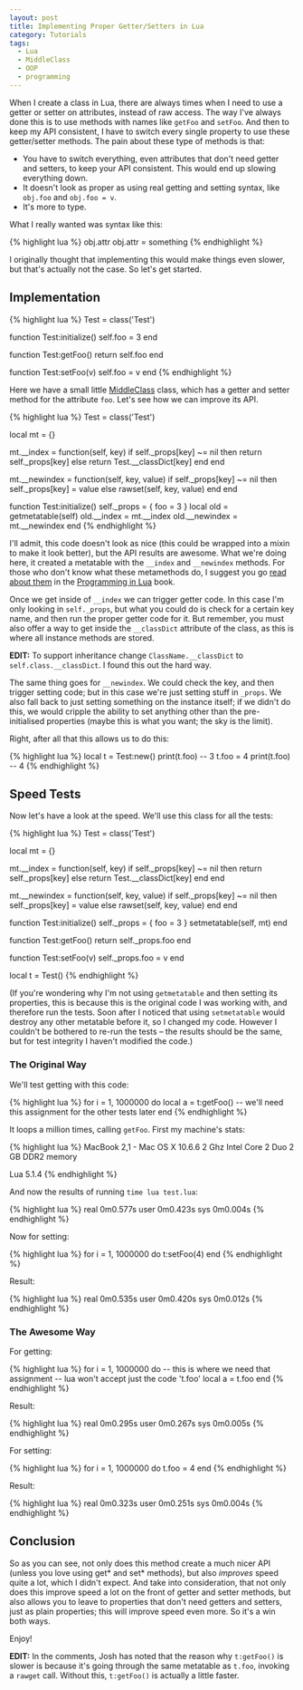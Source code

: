 ```yaml
---
layout: post
title: Implementing Proper Getter/Setters in Lua
category: Tutorials
tags:
  - Lua
  - MiddleClass
  - OOP
  - programming
---
```


When I create a class in Lua, there are always times when I need to use a getter or setter on attributes, instead of raw access. The way I've always done this is to use methods with names like `getFoo` and `setFoo`. And then to keep my API consistent, I have to switch every single property to use these getter/setter methods. The pain about these type of methods is that:

* You have to switch everything, even attributes that don't need getter and setters, to keep your API consistent. This would end up slowing everything down.
* It doesn't look as proper as using real getting and setting syntax, like `obj.foo` and `obj.foo = v`.
* It's more to type.

What I really wanted was syntax like this:

{% highlight lua %}
obj.attr
obj.attr = something
{% endhighlight %}

I originally thought that implementing this would make things even slower, but that's actually not the case. So let's get started.

## Implementation

{% highlight lua %}
Test = class('Test')

function Test:initialize()
  self.foo = 3
end

function Test:getFoo()
  return self.foo
end

function Test:setFoo(v)
  self.foo = v
end
{% endhighlight %}

Here we have a small little [MiddleClass](http://github.com/kikito/middleclass) class, which has a getter and setter method for the attribute `foo`. Let's see how we can improve its API.

{% highlight lua %}
Test = class('Test')

local mt = {}

mt.__index = function(self, key) 
  if self._props[key] ~= nil then
    return self._props[key]
  else
    return Test.__classDict[key]
  end
end

mt.__newindex = function(self, key, value)
  if self._props[key] ~= nil then
    self._props[key] = value
  else
    rawset(self, key, value)
  end
end

function Test:initialize()
  self._props = { foo = 3 }
  local old = getmetatable(self)
  old.__index = mt.__index
  old.__newindex = mt.__newindex
end
{% endhighlight %}

I'll admit, this code doesn't look as nice (this could be wrapped into a mixin to make it look better), but the API results are awesome. What we're doing here, it created a metatable with the `__index` and `__newindex` methods. For those who don't know what these metamethods do, I suggest you go [read about them](http://www.lua.org/pil/13.html) in the [Programming in Lua](http://www.lua.org/pil/) book.

Once we get inside of `__index` we can trigger getter code. In this case I'm only looking in `self._props`, but what you could do is check for a certain key name, and then run the proper getter code for it. But remember, you must also offer a way to get inside the `__classDict` attribute of the class, as this is where all instance methods are stored.

**EDIT:** To support inheritance change `ClassName.__classDict` to `self.class.__classDict`. I found this out the hard way.

The same thing goes for `__newindex`. We could check the key, and then trigger setting code; but in this case we're just setting stuff in `_props`. We also fall back to just setting something on the instance itself; if we didn't do this, we would cripple the ability to set anything other than the pre-initialised properties (maybe this is what you want; the sky is the limit).

Right, after all that this allows us to do this:

{% highlight lua %}
local t = Test:new()
print(t.foo) -- 3
t.foo = 4
print(t.foo) -- 4
{% endhighlight %}

## Speed Tests

Now let's have a look at the speed. We'll use this class for all the tests:

{% highlight lua %}
Test = class('Test')

local mt = {}

mt.__index = function(self, key) 
  if self._props[key] ~= nil then
    return self._props[key]
  else
    return Test.__classDict[key]
  end
end

mt.__newindex = function(self, key, value)
  if self._props[key] ~= nil then
    self._props[key] = value
  else
    rawset(self, key, value)
  end
end

function Test:initialize()
  self._props = { foo = 3 }
  setmetatable(self, mt)
end

function Test:getFoo()
  return self._props.foo
end

function Test:setFoo(v)
  self._props.foo = v
end

local t = Test()
{% endhighlight %}

(If you're wondering why I'm not using `getmetatable` and then setting its properties, this is because this is the original code I was working with, and therefore run the tests. Soon after I noticed that using `setmetatable` would destroy any other metatable before it, so I changed my code. However I couldn't be bothered to re-run the tests &ndash; the results should be the same, but for test integrity I haven't modified the code.)

### The Original Way

We'll test getting with this code:

{% highlight lua %}
for i = 1, 1000000 do
  local a = t:getFoo() -- we'll need this assignment for the other tests later
end
{% endhighlight %}

It loops a million times, calling `getFoo`. First my machine's stats:

{% highlight lua %}
MacBook 2,1 - Mac OS X 10.6.6
2 Ghz Intel Core 2 Duo
2 GB DDR2 memory

Lua 5.1.4
{% endhighlight %}

And now the results of running `time lua test.lua`:

{% highlight lua %}
real	0m0.577s
user	0m0.423s
sys	0m0.004s
{% endhighlight %}

Now for setting:

{% highlight lua %}
for i = 1, 1000000 do
  t:setFoo(4)
end
{% endhighlight %}

Result:

{% highlight lua %}
real	0m0.535s
user	0m0.420s
sys	0m0.012s
{% endhighlight %}

### The Awesome Way

For getting:

{% highlight lua %}
for i = 1, 1000000 do
  -- this is where we need that assignment
  -- lua won't accept just the code 't.foo'
  local a = t.foo
end
{% endhighlight %}

Result:

{% highlight lua %}
real	0m0.295s
user	0m0.267s
sys	0m0.005s
{% endhighlight %}

For setting:

{% highlight lua %}
for i = 1, 1000000 do
  t.foo = 4
end
{% endhighlight %}

Result:

{% highlight lua %}
real	0m0.323s
user	0m0.251s
sys	0m0.004s
{% endhighlight %}

## Conclusion

So as you can see, not only does this method create a much nicer API (unless you love using get* and set* methods), but also _improves_ speed quite a lot, which I didn't expect. And take into consideration, that not only does this improve speed a lot on the front of getter and setter methods, but also allows you to leave to properties that don't need getters and setters, just as plain properties; this will improve speed even more. So it's a win both ways.

Enjoy!

**EDIT:** In the comments, Josh has noted that the reason why `t:getFoo()` is slower is because it's going through the same metatable as `t.foo`, invoking a `rawget` call. Without this, `t:getFoo()` is actually a little faster.
